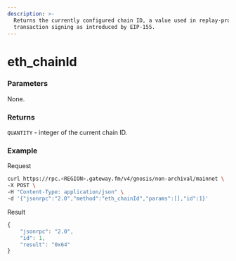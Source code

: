 ```yaml
---
description: >-
  Returns the currently configured chain ID, a value used in replay-protected
  transaction signing as introduced by EIP-155.
---
```


# eth_chainId

### **Parameters**

None.

### **Returns**

`QUANTITY` - integer of the current chain ID.

### **Example**

Request

```bash
curl https://rpc.<REGION>.gateway.fm/v4/gnosis/non-archival/mainnet \
-X POST \
-H "Content-Type: application/json" \
-d '{"jsonrpc":"2.0","method":"eth_chainId","params":[],"id":1}'
```

Result

```javascript
{
    "jsonrpc": "2.0",
    "id": 1,
    "result": "0x64"
}
```

